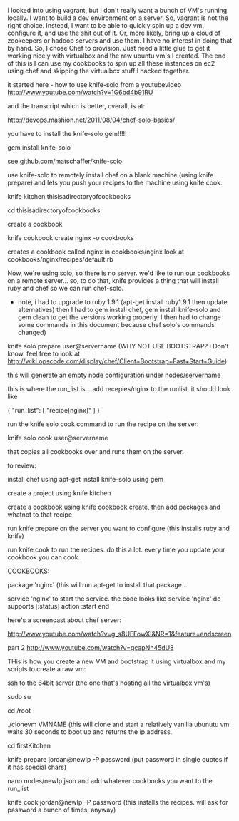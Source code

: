 I looked into using vagrant, but I don't really want a bunch of VM's running locally. I want to build a dev environment on a server. So, vagrant is not the right choice. Instead, I want to be able to quickly spin up a dev vm, configure it, and use the shit out of it. Or, more likely, bring up a cloud of zookeepers or hadoop servers and use them. I have no interest in doing that by hand. So, I chose Chef to provision. Just need a little glue to get it working nicely with virtualbox and the raw ubuntu vm's I created. The end of this is I can use my cookbooks to spin up all these instances on ec2 using chef and skipping the virtualbox stuff I hacked together.

it started here - how to use knife-solo from a youtubevideo http://www.youtube.com/watch?v=1G6bd4b91RU

and the transcript which is better, overall, is at:

http://devops.mashion.net/2011/08/04/chef-solo-basics/

you have to install the knife-solo gem!!!!!

gem install knife-solo

see github.com/matschaffer/knife-solo  

use knife-solo to remotely install chef on a blank machine (using knife prepare) and lets you push your recipes to the machine using knife cook.

knife kitchen thisisadirectoryofcookbooks

cd thisisadirectoryofcookbooks

create a cookbook

knife cookbook create nginx -o cookbooks

creates a cookbook called nginx in cookbooks/nginx
look at cookbooks/nginx/recipes/default.rb

Now, we're using solo, so there is no server. we'd like to run our cookbooks on a remote server… so, to do that, knife provides a thing that will install ruby and chef so we can run chef-solo.

* note, i had to upgrade to ruby 1.9.1 (apt-get install ruby1.9.1 then update alternatives) then I had to gem install chef, gem install knife-solo and gem clean to get the versions working properly. I then had to change some commands in this document because chef solo's commands changed)

knife solo prepare user@servername   (WHY NOT USE BOOTSTRAP? I Don't know. feel free to look at http://wiki.opscode.com/display/chef/Client+Bootstrap+Fast+Start+Guide)

this will generate an empty node configuration under nodes/servername

this is where the run_list is… add recepies/nginx to the runlist. it should look like

{ "run_list": [ "recipe[nginx]" ] }

run the knife solo cook command to run the recipe on the server:

knife solo cook user@servername

that copies all cookbooks over and runs them on the server.



to review:

install chef using apt-get
install knife-solo using gem

create a project using knife kitchen

create a cookbook using knife cookbook create, then add packages and whatnot to that recipe

run knife prepare on the server you want to configure (this installs ruby and knife)

run knife cook to run the recipes. do this a lot. every time you update your cookbook you can cook..

COOKBOOKS:

package 'nginx'  (this will run apt-get to install that package…

service 'nginx' to start the service. the code looks like
service 'nginx' do
  supports [:status]
  action :start
end

here's a screencast about chef server:

http://www.youtube.com/watch?v=g_s8UFFowXI&NR=1&feature=endscreen

part 2
http://www.youtube.com/watch?v=gcapNn45dU8



THis is how you create a new VM and bootstrap it using virtualbox and my scripts to create a raw vm:

ssh to the 64bit server (the one that's hosting all the virtualbox vm's)

sudo su

cd /root

./clonevm VMNAME  (this will clone and start a relatively vanilla ubunutu vm. waits 30 seconds to boot up and returns the ip address.

cd firstKitchen

knife prepare jordan@newIp -P password (put password in single quotes if it has special chars)

nano nodes/newIp.json  and add whatever cookbooks you want to the run_list

knife cook jordan@newIp -P password  (this installs the recipes. will ask for password a bunch of times, anyway)




